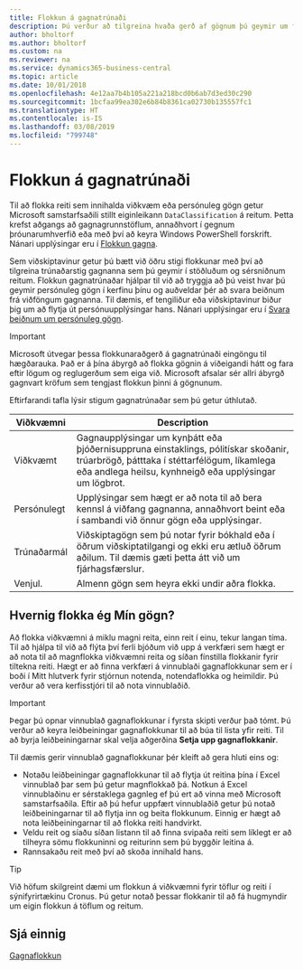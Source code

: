 ```yaml
---
title: Flokkun á gagnatrúnaði
description: Þú verður að tilgreina hvaða gerð af gögnum þú geymir um fólk svo að þú getir svarað beiðnum frá viðföngum gagnanna.
author: bholtorf
ms.author: bholtorf
ms.custom: na
ms.reviewer: na
ms.service: dynamics365-business-central
ms.topic: article
ms.date: 10/01/2018
ms.openlocfilehash: 4e12aa7b4b105a221a218bcd0b6ab7d3ed30c290
ms.sourcegitcommit: 1bcfaa99ea302e6b84b8361ca02730b135557fc1
ms.translationtype: HT
ms.contentlocale: is-IS
ms.lasthandoff: 03/08/2019
ms.locfileid: "799748"
---
```

# <a name="classifying-data-sensitivity"></a>Flokkun á gagnatrúnaði
Til að flokka reiti sem innihalda viðkvæm eða persónuleg gögn getur Microsoft samstarfsaðili stillt eiginleikann ```DataClassification``` á reitum. Þetta krefst aðgangs að gagnagrunnstöflum, annaðhvort í gegnum þróunarumhverfið eða með því að keyra Windows PowerShell forskrift. Nánari upplýsingar eru í [Flokkun gagna](https://docs.microsoft.com/en-us/dynamics-nav/classifying-data).  

Sem viðskiptavinur getur þú bætt við öðru stigi flokkunar með því að tilgreina trúnaðarstig gagnanna sem þú geymir í stöðluðum og sérsniðnum reitum. Flokkun gagnatrúnaðar hjálpar til við að tryggja að þú veist hvar þú geymir persónuleg gögn í kerfinu þínu og auðveldar þér að svara beiðnum frá viðföngum gagnanna. Til dæmis, ef tengiliður eða viðskiptavinur biður þig um að flytja út persónuupplýsingar hans. Nánari upplýsingar eru í [Svara beiðnum um persónuleg gögn](admin-responding-to-requests-about-personal-data.md).

> [!Important]
> Microsoft útvegar þessa flokkunaraðgerð á gagnatrúnaði eingöngu til hægðarauka. Það er á þína ábyrgð að flokka gögnin á viðeigandi hátt og fara eftir lögum og reglugerðum sem eiga við. Microsoft afsalar sér allri ábyrgð gagnvart kröfum sem tengjast flokkun þinni á gögnunum.  

Eftirfarandi tafla lýsir stigum gagnatrúnaðar sem þú getur úthlutað.

|Viðkvæmni|Description|
|----|----|
|Viðkvæmt | Gagnaupplýsingar um kynþátt eða þjóðernisuppruna einstaklings, pólitískar skoðanir, trúarbrögð, þátttaka í stéttarfélögum, líkamlega eða andlega heilsu, kynhneigð eða upplýsingar um lögbrot. |
|Persónulegt | Upplýsingar sem hægt er að nota til að bera kennsl á viðfang gagnanna, annaðhvort beint eða í sambandi við önnur gögn eða upplýsingar.|
|Trúnaðarmál | Viðskiptagögn sem þú notar fyrir bókhald eða í öðrum viðskiptatilgangi og ekki eru ætluð öðrum aðilum. Til dæmis gæti þetta átt við um fjárhagsfærslur.|
|Venjul. | Almenn gögn sem heyra ekki undir aðra flokka.|

## <a name="how-do-i-classify-my-data"></a>Hvernig flokka ég Mín gögn?
Að flokka viðkvæmni á miklu magni reita, einn reit í einu, tekur langan tíma. Til að hjálpa til við að flýta því ferli bjóðum við upp á verkfæri sem hægt er að nota til að magnflokka viðkvæmni reita og síðan fínstilla flokkanir fyrir tiltekna reiti. Hægt er að finna verkfæri á vinnublaði gagnaflokkunar sem er í boði í Mitt hlutverk fyrir stjórnun notenda, notendaflokka og heimildir. Þú verður að vera kerfisstjóri til að nota vinnublaðið.

> [!Important]
> Þegar þú opnar vinnublað gagnaflokkunar í fyrsta skipti verður það tómt. Þú verður að keyra leiðbeiningar gagnaflokkunar til að búa til lista yfir reiti. Til að byrja leiðbeiningarnar skal velja aðgerðina **Setja upp gagnaflokkanir**.

Til dæmis gerir vinnublað gagnaflokkunar þér kleift að gera hluti eins og:  

* Notaðu leiðbeiningar gagnaflokkunar til að flytja út reitina þína í Excel vinnublað þar sem þú getur magnflokkað þá. Notkun á Excel vinnublaðinu er sérstaklega gagnleg ef þú ert að vinna með Microsoft samstarfsaðila. Eftir að þú hefur uppfært vinnublaðið getur þú notað leiðbeiningarnar til að flytja inn og beita flokkunum. Einnig er hægt að nota leiðbeiningarnar til að flokka reiti handvirkt.  
* Veldu reit og síaðu síðan listann til að finna svipaða reiti sem líklegt er að tilheyra sömu flokkuninni og reiturinn sem þú byggðir leitina á.  
* Rannsakaðu reit með því að skoða innihald hans.  

> [!Tip]
> Við höfum skilgreint dæmi um flokkun á viðkvæmni fyrir töflur og reiti í sýnifyrirtækinu Cronus. Þú getur notað þessar flokkanir til að fá hugmyndir um eigin flokkun á töflum og reitum.

## <a name="see-also"></a>Sjá einnig
[Gagnaflokkun](https://docs.microsoft.com/en-us/dynamics-nav/classifying-data)  
